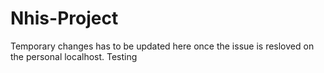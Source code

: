 # Nhis-Project
Temporary changes has to be updated here once the issue is resloved on the personal localhost.
Testing 
